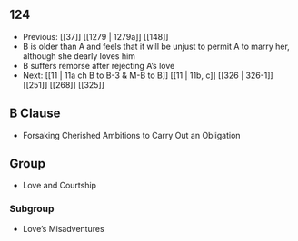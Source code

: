 ## 124
- Previous: [[37]] [[1279 | 1279a]] [[148]] 
- B is older than A and feels that it will be unjust to permit A to marry her, although she dearly loves him
- B suffers remorse after rejecting A’s love
- Next: [[11 | 11a ch B to B-3 &amp; M-B to B]] [[11 | 11b, c]] [[326 | 326-1]] [[251]] [[268]] [[325]] 

## B Clause
- Forsaking Cherished Ambitions to Carry Out an Obligation

## Group
- Love and Courtship

### Subgroup
- Love’s Misadventures

